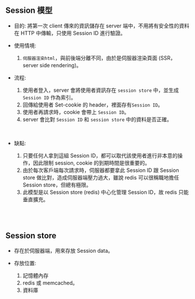 ## Session 模型
* 目的: 將第一次 client 傳來的資訊儲存在 server 端中，不用將有安全性的資料在 HTTP 中傳輸，只使用 Session ID 進行驗證。

* 使用情境:
    1. `伺服器渲染html`，與前後端分離不同，由於是伺服器渲染頁面 (SSR，server side rendering)。

* 流程: 
    1. 使用者登入，server 會將使用者資訊存在 `session store` 中，並生成 `Session ID` 作為索引。
    2. 回傳給使用者 Set-cookie 的 header，裡面存有`Session ID`。
    3. 使用者再請求時，cookie 會帶上 `Session ID`。
    4. server 會比對 `Session ID` 和 `session store` 中的資料是否正確。

<br/>

* 缺點: 
    
    1. 只要任何人拿到這組 Session ID，都可以取代該使用者進行非本意的操作，因此限制 session, cookie 的到期時間是很重要的。
    2. 由於每次客戶端每次請求時，伺服器都要拿此 Session ID 跟 Session store 做比對，造成伺服器端壓力過大，雖說 redis 可以很稱職地擔任 Session store，但總有極限。
    3. 此模型是以 Session store (redis) 中心化管理 Session ID，故 redis 只能垂直擴充。


<br/>

<br/>


## Session store
* 存在於伺服器端，用來存放 Session data。
* 存放位置:

    1. 記憶體內存
    2. redis 或 memcached。
    3. 資料庫
